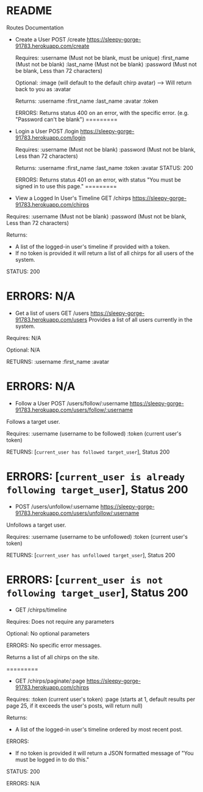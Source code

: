 # README

Routes Documentation

* Create a User
  POST /create
  https://sleepy-gorge-91783.herokuapp.com/create

  Requires:
  :username (Must not be blank, must be unique)
  :first_name (Must not be blank)
  :last_name (Must not be blank)
  :password (Must not be blank, Less than 72 characters)

  Optional:
  :image (will default to the default chirp avatar)
   --> Will return back to you as :avatar

   Returns:
   :username
   :first_name
   :last_name
   :avatar
   :token

  ERRORS:
  Returns status 400 on an error, with the specific error. (e.g. "Password can't be blank")
 =========
* Login a User
  POST /login
  https://sleepy-gorge-91783.herokuapp.com/login

  Requires:
  :username (Must not be blank)
  :password (Must not be blank, Less than 72 characters)

  Returns:
  :username
  :first_name
  :last_name
  :token
  :avatar
  STATUS: 200

  ERRORS:
  Returns status 401 on an error, with status "You must be signed in to use this page."
 =========
* View a Logged In User's Timeline
 GET /chirps
 https://sleepy-gorge-91783.herokuapp.com/chirps

 Requires:
 :username (Must not be blank)
 :password (Must not be blank, Less than 72 characters)

 Returns:
 * A list of the logged-in user's timeline if provided with a token.
 * If no token is provided it will return a list of all chirps for all users of the system.

 STATUS: 200

 ERRORS:
 N/A
 =========
* Get a list of users
 GET /users
 https://sleepy-gorge-91783.herokuapp.com/users
 Provides a list of all users currently in the system.

 Requires:
 N/A

 Optional:
 N/A

 RETURNS:
  :username
  :first_name
  :avatar

 ERRORS:
 N/A
=========
* Follow a User
POST /users/follow/:username
 https://sleepy-gorge-91783.herokuapp.com/users/follow/:username

 Follows a target user.

 Requires:
 :username (username to be followed)
 :token (current user's token)

 RETURNS:
  [`current_user has followed target_user`], Status 200

 ERRORS:
  [`current_user is already following target_user`], Status 200
=========

* POST /users/unfollow/:username
 https://sleepy-gorge-91783.herokuapp.com/users/unfollow/:username

 Unfollows a target user.

 Requires:
 :username (username to be unfollowed)
 :token (current user's token)

 RETURNS:
  [`current_user has unfollowed target_user`], Status 200

 ERRORS:
  [`current_user is not following target_user`], Status 200
=========

* GET /chirps/timeline

Requires:
Does not require any parameters

Optional:
No optional parameters

ERRORS:
No specific error messages.

Returns a list of all chirps on the site.

=========

* GET /chirps/paginate/:page
https://sleepy-gorge-91783.herokuapp.com/chirps

Requires:
 :token (current user's token)
 :page (starts at 1, default results per page 25, if it exceeds the user's posts, will return null)

Returns:
 * A list of the logged-in user's timeline ordered by most recent post.

ERRORS:
* If no token is provided it will return a JSON formatted message of "You must be logged in to do this."

STATUS: 200

ERRORS:
 N/A
